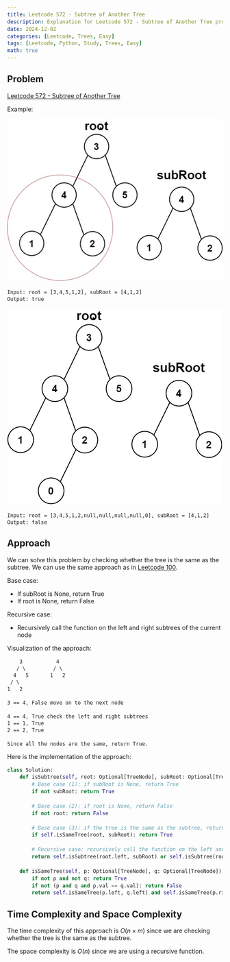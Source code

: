 ```yaml
---
title: Leetcode 572 - Subtree of Another Tree
description: Explanation for Leetcode 572 - Subtree of Another Tree problem, and its solution in Python.
date: 2024-12-02
categories: [Leetcode, Trees, Easy]
tags: [Leetcode, Python, Study, Trees, Easy]
math: true
---
```


## Problem

[Leetcode 572 - Subtree of Another Tree](https://leetcode.com/problems/subtree-of-another-tree/description/)

Example:

![Desktop View](/assets/img/leetcode/leetcode572_problem(1).jpg)
```
Input: root = [3,4,5,1,2], subRoot = [4,1,2]
Output: true
```

![Desktop View](/assets/img/leetcode/leetcode572_problem(2).jpg)
```
Input: root = [3,4,5,1,2,null,null,null,null,0], subRoot = [4,1,2]
Output: false
```

## Approach

We can solve this problem by checking whether the tree is the same as the subtree. We can use the same approach as in [Leetcode 100](https://hyeonukim.github.io/devblog/posts/Leetcode-100/).

Base case:
- If subRoot is None, return True
- If root is None, return False

Recursive case:
- Recursively call the function on the left and right subtrees of the current node

Visualization of the approach:
```
    3           4
   / \         / \
  4   5       1   2
 / \
1   2

3 == 4, False move on to the next node

4 == 4, True check the left and right subtrees
1 == 1, True
2 == 2, True

Since all the nodes are the same, return True.
```

Here is the implementation of the approach:

```python
class Solution:
    def isSubtree(self, root: Optional[TreeNode], subRoot: Optional[TreeNode]) -> bool:
        # Base case (1): if subRoot is None, return True
        if not subRoot: return True

        # Base case (2): if root is None, return False
        if not root: return False

        # Base case (3): if the tree is the same as the subtree, return True
        if self.isSameTree(root, subRoot): return True

        # Recursive case: recursively call the function on the left and right subtrees of the current node
        return self.isSubtree(root.left, subRoot) or self.isSubtree(root.right, subRoot)

    def isSameTree(self, p: Optional[TreeNode], q: Optional[TreeNode]) -> bool:
        if not p and not q: return True
        if not (p and q and p.val == q.val): return False
        return self.isSameTree(p.left, q.left) and self.isSameTree(p.right, q.right)
```

## Time Complexity and Space Complexity

The time complexity of this approach is $O(n \times m)$ since we are checking whether the tree is the same as the subtree.

The space complexity is $O(n)$ since we are using a recursive function.

